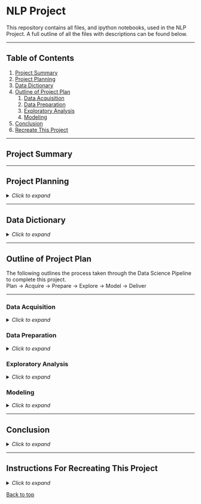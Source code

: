 # NLP Project

This repository contains all files, and ipython notebooks, used in the NLP Project. A full outline of all the files with descriptions can be found below.

___

## Table of Contents

1. [Project Summary](#project-summary)
2. [Project Planning](#project-planning)
3. [Data Dictionary](#data-dictionary)
4. [Outline of Project Plan](#outline-of-project-plan)
    1. [Data Acquisition](#data-acquisition)
    2. [Data Preparation](#data-preparation)
    3. [Exploratory Analysis](#exploratory-analysis)
    4. [Modeling](#modeling)
5. [Conclusion](#conclusion)
6. [Recreate This Project](#instructions-for-recreating-this-project)

___

## Project Summary



___

## Project Planning

<details><summary><i>Click to expand</i></summary>

### Project Goals



### Project Description



### Initial Questions



</details>

___

## Data Dictionary

<details><summary><i>Click to expand</i></summary>


| Variable              | Meaning      |
| --------------------- | ------------ |


</details>

___

## Outline of Project Plan

The following outlines the process taken through the Data Science Pipeline to complete this project.
<br>
Plan &#8594; Acquire &#8594; Prepare &#8594; Explore &#8594; Model &#8594; Deliver

---
### Data Acquisition

<details><summary><i>Click to expand</i></summary>

**Acquisition Files:**


**Steps Taken:**


</details>

### Data Preparation

<details><summary><i>Click to expand</i></summary>

**Preparation Files:**


**Steps Taken:**


</details>

### Exploratory Analysis

<details><summary><i>Click to expand</i></summary>

**Exploratory Analysis Files:**


**Steps Taken:**


</details>

### Modeling

<details><summary><i>Click to expand</i></summary>

**Modeling Files:**


**Steps Taken:**


</details>

___

## Conclusion

<details><summary><i>Click to expand</i></summary>



</details>

___

## Instructions For Recreating This Project

<details><summary><i>Click to expand</i></summary>



</details>

[Back to top]()